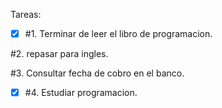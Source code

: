Tareas:
- [x] #1. Terminar de leer el libro de programacion.

#2. repasar para ingles.

#3. Consultar fecha de cobro en el banco.

- [x] #4. Estudiar programacion.

